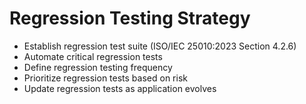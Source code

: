 # Regression Testing Strategy
- Establish regression test suite (ISO/IEC 25010:2023 Section 4.2.6)
- Automate critical regression tests
- Define regression testing frequency
- Prioritize regression tests based on risk
- Update regression tests as application evolves
